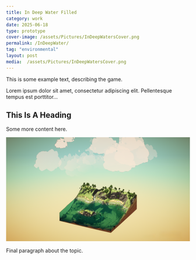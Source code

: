 ```yaml
---
title: In Deep Water Filled
category: work
date: 2025-06-18
type: prototype
cover-image: /assets/Pictures/InDeepWatersCover.png
permalink: /InDeepWater/
tag: "environmental"
layout: post
media:  /assets/Pictures/InDeepWatersCover.png
---
```

This is some example text, describing the game.

Lorem ipsum dolor sit amet, consectetur adipiscing elit. Pellentesque tempus est porttitor...

## This Is A Heading

Some more content here.

![Sub Image](/assets/Pictures/InDeepWatersCover.png)

Final paragraph about the topic.